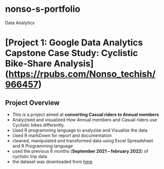 # nonso-s-portfolio
Data Analytics
# [Project 1: Google Data Analytics Capstone Case Study: Cyclistic Bike-Share Analysis] (https://rpubs.com/Nonso_techish/966457)
## Project Overview
* This is a project aimed at **converting Casual riders to Annual members**
* Analyzised and visualized How Annual members and Casual riders use Cyclistic bikes differently. 
* Used R programming language to analyzise and Visualize the data
* Used R markDown for report and documentation
* cleaned, manipulated and transformed data using  Excel Spreadsheet and R Programming language 
* used the previous 6 months (**September 2021 – february 2022**)  of cyclistic trip data
* the dataset was downloaded from [here]( https://divvy-tripdata.s3.amazonaws.com/index.html)
